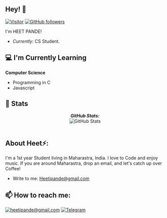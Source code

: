<!-- Code written by laxmena -->

<h2>Hey! 👋</h2>

[![Visitor](https://visitor-badge.laobi.icu/badge?page_id=heetjpande.heetjpande)](https://github.com/heetjpande) [![GitHub followers](https://img.shields.io/github/followers/heetjpande.svg?style=social&label=Follow)](https://github.com/heetjpande?tab=followers)

I'm HEET PANDE! 
- <i>Currently:</i> CS Student. 

<h2>💻 I'm Currently Learning</h2>

__Computer Science__
- Programming in C
- Javascript

<!-- <h2>Currently working:</h2> -->
<!-- <h4>Freelancing</h4> -->

<h2>👀 Stats</h2>

<div>
  
  <p align="center">
  <b><em>GitHub Stats:</em></b> <br/>
    <img src="https://github-readme-streak-stats.herokuapp.com/?user=heetjpande" alt="GitHub Stats" /> <br/><br/>
  </p>
</div>

<h2> About Heet⚡:</h2>

I'm a 1st year Student living in Maharastra, India. I love to Code and enjoy music. If you are around Maharastra, drop an email, and let's catch up over Coffee!
 
<!-- - Check out my Blog: [https://laxmena.com](https://laxmena.com)
- Know more about me: [About ME](https://laxmena.com/pages/about) -->
- Write to me: [Heetjpande@gmail.com](mailto:heetjpande@gmail.com)

<h2>📫 How to reach me:</h2>

<a href="mailto:heetjpande@gmail.com">![heetjpande@gmail.com](https://img.shields.io/badge/Gmail-D14836?style=for-the-badge&logo=gmail&logoColor=white)</a> <a href="https://https://t.me/kakashi_kage/">![Telegram](https://img.shields.io/badge/Telegram-0077B5?style=for-the-badge&logo=telegram&logoColor=white)</a>


<!--

Here are some ideas to get you started:

- 🔭 I’m currently working on ...
- 🌱 I’m currently learning ...
- 👯 I’m looking to collaborate on ...
- 🤔 I’m looking for help with ...
- 💬 Ask me about ...
- 📫 How to reach me: ...
- 😄 Pronouns: ...
- ⚡ Fun fact: ...
-->

